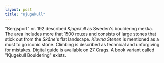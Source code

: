 ```yaml
---
layout: post
title: "Kjugekull"
---
```


"Bergsport" nr. 192 described *Kjugekull* as Sweden's bouldering mekka. The area includes more that 1500 routes and consists of large stones that stick out from the *Skåne*'s flat landscape. *Kluvna Stenen* is mentioned as a must to go iconic stone. Climbing is described as technical and unforgiving for mistakes. Digital guide is available on [27 Crags](https://27crags.com/areas/kjugekull-bouldering). A book variant called "Kjugekull Bouldering" exists.
